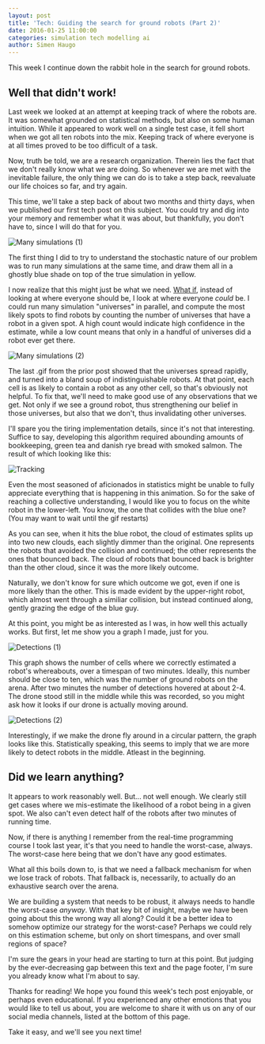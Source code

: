 ```yaml
---
layout: post
title: 'Tech: Guiding the search for ground robots (Part 2)'
date: 2016-01-25 11:00:00
categories: simulation tech modelling ai
author: Simen Haugo
---
```



This week I continue down the rabbit hole in the search for ground robots.

## Well that didn't work!

Last week we looked at an attempt at keeping track of where the robots are. It was somewhat grounded on statistical methods, but also on some human intuition. While it appeared to work well on a single test case, it fell short when we got all ten robots into the mix. Keeping track of where everyone is at all times proved to be too difficult of a task.

Now, truth be told, we are a research organization. Therein lies the fact that we don't really know what we are doing. So whenever we are met with the inevitable failure, the only thing we can do is to take a step back, reevaluate our life choices so far, and try again.

This time, we'll take a step back of about two months and thirty days, when we published our first tech post on this subject. You could try and dig into your memory and remember what it was about, but thankfully, you don't have to, since I will do that for you.

![Many simulations (1)](/public/assets/tech-guiding-search-2/simulation-1.gif)

The first thing I did to try to understand the stochastic nature of our problem was to run many simulations at the same time, and draw them all in a ghostly blue shade on top of the true simulation in yellow.

I now realize that this might just be what we need. [What if](https://what-if.xkcd.com/), instead of looking at where everyone should be, I look at where everyone _could_ be. I could run many simulation "universes" in parallel, and compute the most likely spots to find robots by counting the number of universes that have a robot in a given spot. A high count would indicate high confidence in the estimate, while a low count means that only in a handful of universes did a robot ever get there.

![Many simulations (2)](/public/assets/tech-guiding-search-2/simulation-3.gif)

The last .gif from the prior post showed that the universes spread rapidly, and turned into a bland soup of indistinguishable robots. At that point, each cell is as likely to contain a robot as any other cell, so that's obviously not helpful. To fix that, we'll need to make good use of any observations that we get. Not only if we see a ground robot, thus strengthening our belief in those universes, but also that we don't, thus invalidating other universes.

I'll spare you the tiring implementation details, since it's not that interesting. Suffice to say, developing this algorithm required abounding amounts of bookkeeping, green tea and danish rye bread with smoked salmon. The result of which looking like this:

![Tracking](/public/assets/tech-guiding-search-2/tracking-1.gif)

Even the most seasoned of aficionados in statistics might be unable to fully appreciate everything that is happening in this animation. So for the sake of reaching a collective understanding, I would like you to focus on the white robot in the lower-left. You know, the one that collides with the blue one? (You may want to wait until the gif restarts)

As you can see, when it hits the blue robot, the cloud of estimates splits up into two new clouds, each slightly dimmer than the original. One represents the robots that avoided the collision and continued; the other represents the ones that bounced back. The cloud of robots that bounced back is brighter than the other cloud, since it was the more likely outcome.

Naturally, we don't know for sure which outcome we got, even if one is more likely than the other. This is made evident by the upper-right robot, which almost went through a similiar collision, but instead continued along, gently grazing the edge of the blue guy.

At this point, you might be as interested as I was, in how well this actually works. But first, let me show you a graph I made, just for you.

![Detections (1)](/public/assets/tech-guiding-search-2/detections-1.png)

This graph shows the number of cells where we correctly estimated a robot's whereabouts, over a timespan of two minutes. Ideally, this number should be close to ten, which was the number of ground robots on the arena. After two minutes the number of detections hovered at about 2-4. The drone stood still in the middle while this was recorded, so you might ask how it looks if our drone is actually moving around.

![Detections (2)](/public/assets/tech-guiding-search-2/detections-2.png)

Interestingly, if we make the drone fly around in a circular pattern, the graph looks like this. Statistically speaking, this seems to imply that we are more likely to detect robots in the middle. Atleast in the beginning.

## Did we learn anything?

It appears to work reasonably well. But... not well enough. We clearly still get cases where we mis-estimate the likelihood of a robot being in a given spot. We also can't even detect half of the robots after two minutes of running time.

Now, if there is anything I remember from the real-time programming course I took last year, it's that you need to handle the worst-case, always. The worst-case here being that we don't have any good estimates.

What all this boils down to, is that we need a fallback mechanism for when we lose track of robots. That fallback is, necessarily, to actually do an exhaustive search over the arena.

We are building a system that needs to be robust, it always needs to handle the worst-case _anyway_. With that key bit of insight, maybe we have been going about this the wrong way all along? Could it be a better idea to somehow optimize our strategy for the worst-case? Perhaps we could rely on this estimation scheme, but only on short timespans, and over small regions of space?

I'm sure the gears in your head are starting to turn at this point. But judging by the ever-decreasing gap between this text and the page footer, I'm sure you already know what I'm about to say.

Thanks for reading! We hope you found this week's tech post enjoyable, or perhaps even educational. If you experienced any other emotions that you would like to tell us about, you are welcome to share it with us on any of our social media channels, listed at the bottom of this page.

Take it easy, and we'll see you next time!
